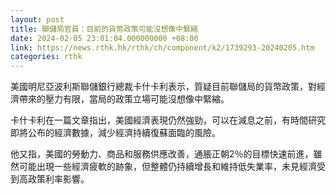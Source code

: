 ```yaml
---
layout: post
title: 聯儲局官員：目前的貨幣政策可能沒想像中緊縮
date: 2024-02-05 23:01:04.000000000 +08:00
link: https://news.rthk.hk/rthk/ch/component/k2/1739293-20240205.htm
categories: rthk
---
```


美國明尼亞波利斯聯儲銀行總裁卡什卡利表示，質疑目前聯儲局的貨幣政策，對經濟帶來的壓力有限，當局的政策立場可能沒想像中緊縮。

卡什卡利在一篇文章指出，美國經濟表現仍然強勁，可以在減息之前，有時間研究即將公布的經濟數據，減少經濟持續復蘇面臨的風險。

他又指，美國的勞動力、商品和服務供應改善，通脹正朝2％的目標快速前進，雖然可能出現一些經濟疲軟的跡象，但整體仍持續增長和維持低失業率，未見經濟受到高政策利率影響。

